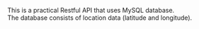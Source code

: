 This is a practical Restful API that uses MySQL database. <br />
The database consists of location data (latitude and longitude).
